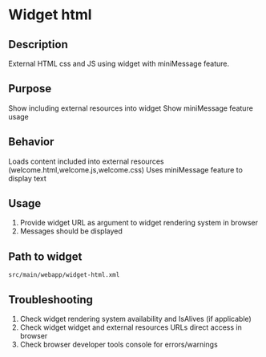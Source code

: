 Widget html
================

Description
---------------------
External HTML css and JS using widget with miniMessage feature.

Purpose
---------------------
Show including external resources into widget
Show miniMessage feature usage

Behavior
---------------------
Loads content included into external resources (welcome.html,welcome.js,welcome.css)
Uses miniMessage feature to display text

Usage
---------------------
1.  Provide widget URL as argument to widget rendering system in browser
2.  Messages should be displayed

Path to widget
---------------------
`src/main/webapp/widget-html.xml`

Troubleshooting
---------------------
1. Check widget rendering system availability and IsAlives (if applicable) 
2. Check widget widget and external resources URLs direct access in browser
3. Check browser developer tools console for errors/warnings